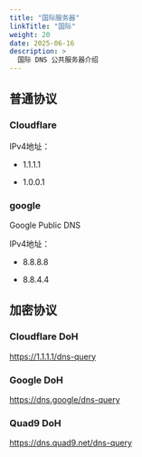 ```yaml
---
title: "国际服务器"
linkTitle: "国际"
weight: 20
date: 2025-06-16
description: >
  国际 DNS 公共服务器介绍
---
```


## 普通协议

### Cloudflare

IPv4地址：

- 1.1.1.1 

- 1.0.0.1

### google

Google Public DNS

IPv4地址：

- 8.8.8.8 

- 8.8.4.4

## 加密协议

### Cloudflare DoH

https://1.1.1.1/dns-query

### Google DoH

https://dns.google/dns-query

### Quad9 DoH

https://dns.quad9.net/dns-query


